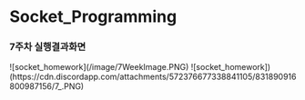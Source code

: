 # Socket_Programming

<h3> 7주차 실행결과화면</h3>
![socket_homework](/image/7WeekImage.PNG)
![socket_homework])(https://cdn.discordapp.com/attachments/572376677338841105/831890916800987156/7_.PNG)
